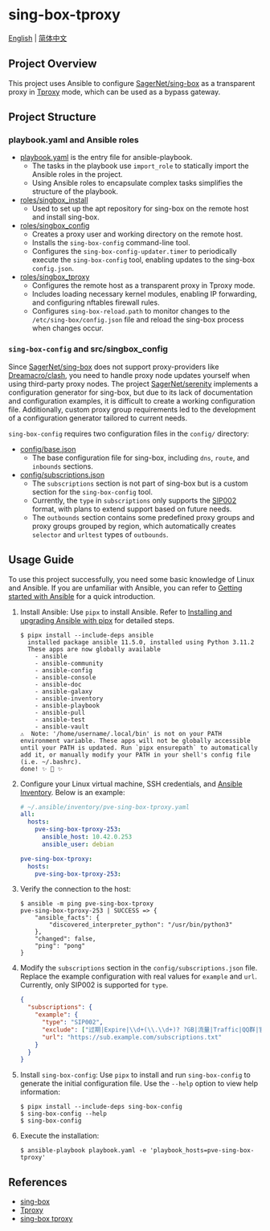 # sing-box-tproxy

[English](https://github.com/ak1ra-lab/sing-box-tproxy/blob/master/README.md) | [简体中文](https://github.com/ak1ra-lab/sing-box-tproxy/blob/master/README.zh-CN.md)

## Project Overview

This project uses Ansible to configure [SagerNet/sing-box](https://github.com/SagerNet/sing-box) as a transparent proxy in [Tproxy](https://sing-box.sagernet.org/configuration/inbound/tproxy/) mode, which can be used as a bypass gateway.

## Project Structure

### playbook.yaml and Ansible roles

- [playbook.yaml](https://github.com/ak1ra-lab/sing-box-tproxy/blob/master/playbook.yaml) is the entry file for ansible-playbook.
  - The tasks in the playbook use `import_role` to statically import the Ansible roles in the project.
  - Using Ansible roles to encapsulate complex tasks simplifies the structure of the playbook.
- [roles/singbox_install](https://github.com/ak1ra-lab/sing-box-tproxy/blob/master/roles/singbox_install/)
  - Used to set up the apt repository for sing-box on the remote host and install sing-box.
- [roles/singbox_config](https://github.com/ak1ra-lab/sing-box-tproxy/blob/master/roles/singbox_config/)
  - Creates a proxy user and working directory on the remote host.
  - Installs the `sing-box-config` command-line tool.
  - Configures the `sing-box-config-updater.timer` to periodically execute the `sing-box-config` tool, enabling updates to the sing-box `config.json`.
- [roles/singbox_tproxy](https://github.com/ak1ra-lab/sing-box-tproxy/blob/master/roles/singbox_tproxy/)
  - Configures the remote host as a transparent proxy in Tproxy mode.
  - Includes loading necessary kernel modules, enabling IP forwarding, and configuring nftables firewall rules.
  - Configures `sing-box-reload.path` to monitor changes to the `/etc/sing-box/config.json` file and reload the sing-box process when changes occur.

### `sing-box-config` and src/singbox_config

Since [SagerNet/sing-box](https://github.com/SagerNet/sing-box) does not support proxy-providers like [Dreamacro/clash](https://github.com/Dreamacro/clash), you need to handle proxy node updates yourself when using third-party proxy nodes. The project [SagerNet/serenity](https://github.com/SagerNet/serenity) implements a configuration generator for sing-box, but due to its lack of documentation and configuration examples, it is difficult to create a working configuration file. Additionally, custom proxy group requirements led to the development of a configuration generator tailored to current needs.

`sing-box-config` requires two configuration files in the `config/` directory:

- [config/base.json](https://github.com/ak1ra-lab/sing-box-tproxy/blob/master/config/base.json)
  - The base configuration file for sing-box, including `dns`, `route`, and `inbounds` sections.
- [config/subscriptions.json](https://github.com/ak1ra-lab/sing-box-tproxy/blob/master/config/subscriptions.json)
  - The `subscriptions` section is not part of sing-box but is a custom section for the `sing-box-config` tool.
  - Currently, the `type` in `subscriptions` only supports the [SIP002](https://github.com/shadowsocks/shadowsocks-org/wiki/SIP002-URI-Scheme) format, with plans to extend support based on future needs.
  - The `outbounds` section contains some predefined proxy groups and proxy groups grouped by region, which automatically creates `selector` and `urltest` types of `outbounds`.

## Usage Guide

To use this project successfully, you need some basic knowledge of Linux and Ansible. If you are unfamiliar with Ansible, you can refer to [Getting started with Ansible](https://docs.ansible.com/ansible/latest/getting_started/index.html) for a quick introduction.

1. Install Ansible:
   Use `pipx` to install Ansible. Refer to [Installing and upgrading Ansible with pipx](https://docs.ansible.com/ansible/latest/installation_guide/intro_installation.html#installing-and-upgrading-ansible-with-pipx) for detailed steps.

   ```ShellSession
   $ pipx install --include-deps ansible
     installed package ansible 11.5.0, installed using Python 3.11.2
     These apps are now globally available
       - ansible
       - ansible-community
       - ansible-config
       - ansible-console
       - ansible-doc
       - ansible-galaxy
       - ansible-inventory
       - ansible-playbook
       - ansible-pull
       - ansible-test
       - ansible-vault
   ⚠️  Note: '/home/username/.local/bin' is not on your PATH environment variable. These apps will not be globally accessible until your PATH is updated. Run `pipx ensurepath` to automatically add it, or manually modify your PATH in your shell's config file (i.e. ~/.bashrc).
   done! ✨ 🌟 ✨
   ```

2. Configure your Linux virtual machine, SSH credentials, and [Ansible Inventory](https://docs.ansible.com/ansible/latest/inventory_guide/intro_inventory.html). Below is an example:

   ```yaml
   # ~/.ansible/inventory/pve-sing-box-tproxy.yaml
   all:
     hosts:
       pve-sing-box-tproxy-253:
         ansible_host: 10.42.0.253
         ansible_user: debian

   pve-sing-box-tproxy:
     hosts:
       pve-sing-box-tproxy-253:
   ```

3. Verify the connection to the host:

   ```ShellSession
   $ ansible -m ping pve-sing-box-tproxy
   pve-sing-box-tproxy-253 | SUCCESS => {
       "ansible_facts": {
           "discovered_interpreter_python": "/usr/bin/python3"
       },
       "changed": false,
       "ping": "pong"
   }
   ```

4. Modify the `subscriptions` section in the `config/subscriptions.json` file. Replace the example configuration with real values for `example` and `url`. Currently, only SIP002 is supported for `type`.

   ```json
   {
     "subscriptions": {
       "example": {
         "type": "SIP002",
         "exclude": ["过期|Expire|\\d+(\\.\\d+)? ?GB|流量|Traffic|QQ群|官网|Premium"],
         "url": "https://sub.example.com/subscriptions.txt"
       }
     }
   }
   ```

5. Install `sing-box-config`:
   Use `pipx` to install and run `sing-box-config` to generate the initial configuration file. Use the `--help` option to view help information:

   ```ShellSession
   $ pipx install --include-deps sing-box-config
   $ sing-box-config --help
   $ sing-box-config
   ```

6. Execute the installation:

   ```ShellSession
   $ ansible-playbook playbook.yaml -e 'playbook_hosts=pve-sing-box-tproxy'
   ```

## References

- [sing-box](https://github.com/SagerNet/sing-box)
- [Tproxy](https://sing-box.sagernet.org/configuration/inbound/tproxy/)
- [sing-box tproxy](https://lhy.life/20231012-sing-box-tproxy/)
